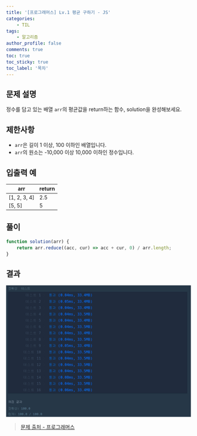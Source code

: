 ```yaml
---
title: '[프로그래머스] Lv.1 평균 구하기 - JS'
categories:
    - TIL
tags:
    - 알고리즘
author_profile: false
comments: true
toc: true
toc_sticky: true
toc_label: '목차'
---
```


## 문제 설명
정수를 담고 있는 배열 `arr`의 평균값을 return하는 함수, solution을 완성해보세요.

## 제한사항
* `arr`은 길이 1 이상, 100 이하인 배열입니다.
* `arr`의 원소는 -10,000 이상 10,000 이하인 정수입니다.

## 입출력 예

| arr          | return |
|--------------|--------|
| [1, 2, 3, 4] | 2.5    |
| [5, 5]       | 5      |

## 풀이
```javascript
function solution(arr) {
    return arr.reduce((acc, cur) => acc + cur, 0) / arr.length;
}
```

## 결과
![result](/assets/images/2023/08-21/algorithm-04-result.png)

>[문제 출처 - 프로그래머스](https://school.programmers.co.kr/learn/courses/30/lessons/12944)